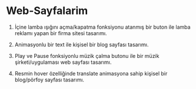 # Web-Sayfalarim

1. İçine lamba ışığını açma/kapatma fonksiyonu atanmış bir buton ile lamba reklamı yapan bir firma sitesi tasarımı.

2. Animasyonlu bir text ile kişisel bir blog sayfası tasarımı.

3. Play ve Pause fonksiyonlu müzik çalma butonu ile bir müzik şirketi/uygulaması web sayfası tasarımı.

4. Resmin hover özelliğinde translate animasyona sahip kişisel bir blog/pörfoy sayfası tasarımı.
